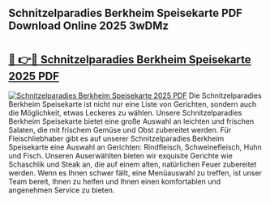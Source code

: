 ## Schnitzelparadies Berkheim Speisekarte PDF Download Online 2025 3wDMz

# <h2><a href="http://gce8c1.nevu.top/?p=Schnitzelparadies+Berkheim+Speisekarte">🔗 👉🔴 Schnitzelparadies Berkheim Speisekarte 2025 PDF</a></h2>

[![Schnitzelparadies Berkheim Speisekarte 2025 PDF](https://i.imgur.com/dBaPXMq.png)](http://gce8c1.nevu.top/?p=Schnitzelparadies+Berkheim+Speisekarte)
Die Schnitzelparadies Berkheim Speisekarte ist nicht nur eine Liste von Gerichten, sondern auch die Möglichkeit, etwas Leckeres zu wählen. Unsere Schnitzelparadies Berkheim Speisekarte bietet eine große Auswahl an leichten und frischen Salaten, die mit frischem Gemüse und Obst zubereitet werden. Für Fleischliebhaber gibt es auf unserer Schnitzelparadies Berkheim Speisekarte eine Auswahl an Gerichten: Rindfleisch, Schweinefleisch, Huhn und Fisch. Unseren Auserwählten bieten wir exquisite Gerichte wie Schaschlik und Steak an, die auf einem alten, natürlichen Feuer zubereitet werden. Wenn es Ihnen schwer fällt, eine Menüauswahl zu treffen, ist unser Team bereit, Ihnen zu helfen und Ihnen einen komfortablen und angenehmen Service zu bieten.
